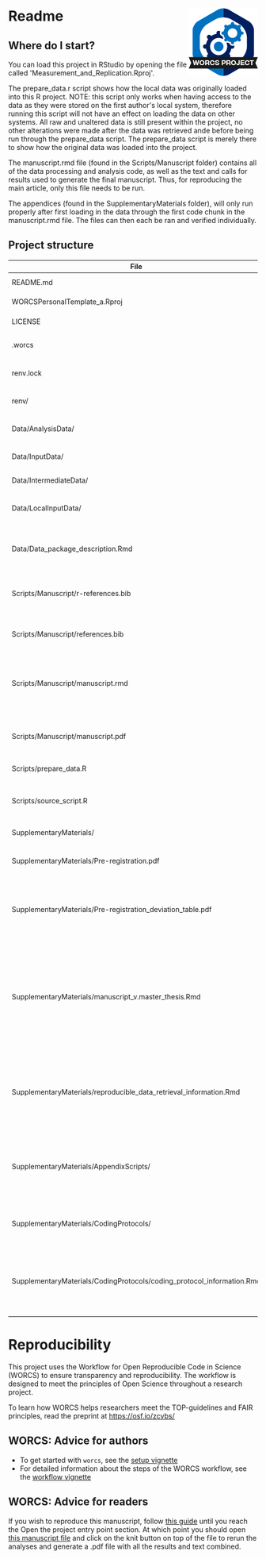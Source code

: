 # Readme <a href='https://osf.io/zcvbs/'><img src='SupplementaryMaterials/worcs_icon.png' align="right" height="139" /></a>

<!-- Please add a brief introduction to explain what the project is about    -->

## Where do I start?

You can load this project in RStudio by opening the file called 'Measurement_and_Replication.Rproj'.

The prepare_data.r script shows how the local data was originally loaded into this R project. NOTE: this script only works when having access to the data as they were stored on the first author's local system, therefore running this script will not have an effect on loading the data on other systems. All raw and unaltered data is still present within the project, no other alterations were made after the data was retrieved ande before being run through the prepare_data script. The prepare_data script is merely there to show how the original data was loaded into the project.

The manuscript.rmd file (found in the Scripts/Manuscript folder) contains all of the data processing and analysis code, as well as the text and calls for results used to generate the final manuscript. Thus, for reproducing the main article, only this file needs to be run.

The appendices (found in the SupplementaryMaterials folder), will only run properly after first loading in the data through the first code chunk in the manuscript.rmd file. The files can then each be ran and verified individually.

## Project structure

<!--  You can add rows to this table, using "|" to separate columns.         -->
File                        | Description                      | Usage         
--------------------------- | -------------------------------- | --------------
README.md                   | Description of project           | Human editable
WORCSPersonalTemplate_a.Rproj | Project file                     | Loads project 
LICENSE                     | User permissions                 | Read only     
.worcs                      | WORCS metadata YAML              | Read only     
renv.lock                   | Reproducible R environment       | Read only     
renv/                       | storage of info for renv.lock    | Read only     
Data/AnalysisData/          | fully cleaned data, with codebooks  | Read only
Data/InputData/             | pseudo-anonymized raw data       | Read only
Data/IntermediateData/      | any semi-cleaned data            | Read only
Data/LocalInputData/        | raw data on local system (empty on github)  | Read only
Data/Data_package_description.Rmd| full description of content and use of data | Human editable
Scripts/Manuscript/r-references.bib | BibTex references for R packages used | Human editable
Scripts/Manuscript/references.bib | BibTex references for manuscript | Human editable
Scripts/Manuscript/manuscript.rmd | Source code for paper (including data processing and analysis code)   | Human editable
Scripts/Manuscript/manuscript.pdf | Main exported version of the paper for reading  | Read Only
Scripts/prepare_data.R   | Script to load in raw data       | Human editable
Scripts/source_script.R     | Script with self-made functions for the manuscript | Human editable
SupplementaryMaterials/     | misc. materials                  | Read only
SupplementaryMaterials/Pre-registration.pdf     | The manuscript's original pre-registration | Read only 
SupplementaryMaterials/Pre-registration_deviation_table.pdf     | List of deviations from the pre-registration in the manuscript | Read only 
SupplementaryMaterials/manuscript_v.master_thesis.Rmd     | deprecated master thesis version of the manuscript (Note: does not run in this folder, move to manuscript folder if desired to run)  | Human editable 
SupplementaryMaterials/reproducible_data_retrieval_information.Rmd     | Description of the file paths and names of the Many Labs protocols and datasets used as the sample | Human editable 
SupplementaryMaterials/AppendixScripts/    | this folder contains the Rmarkdown files that form the source code for the appendices | Human Editable
SupplementaryMaterials/CodingProtocols/ | the coding protocols used to code the articles & studies | Read only
SupplementaryMaterials/CodingProtocols/coding_protocol_information.Rmd | additional clarifying information on the coding protocol and its modifications | Read only


<!--  You can consider adding the following to this file:                    -->
<!--  * A citation reference for your project                                -->
<!--  * Contact information for questions/comments                           -->
<!--  * How people can offer to contribute to the project                    -->
<!--  * A contributor code of conduct, https://www.contributor-covenant.org/ -->

# Reproducibility

This project uses the Workflow for Open Reproducible Code in Science (WORCS) to
ensure transparency and reproducibility. The workflow is designed to meet the
principles of Open Science throughout a research project. 

To learn how WORCS helps researchers meet the TOP-guidelines and FAIR principles,
read the preprint at https://osf.io/zcvbs/

## WORCS: Advice for authors

* To get started with `worcs`, see the [setup vignette](https://cjvanlissa.github.io/worcs/articles/setup.html)
* For detailed information about the steps of the WORCS workflow, see the [workflow vignette](https://cjvanlissa.github.io/worcs/articles/workflow.html)

## WORCS: Advice for readers

If you wish to reproduce this manuscript, follow [this guide](https://cjvanlissa.github.io/worcs/articles/reproduce.html) 
until you reach the Open the project entry point section. At which point you 
should open [this manuscript file](Scripts/Manuscript/manuscript.Rmd) and click 
on the knit button on top of the file to rerun the analyses and generate a .pdf 
file with all the results and text combined.
<!-- If your project deviates from the steps outlined in the vignette on     -->
<!-- reproducing a WORCS project, please provide your own advice for         -->
<!-- readers here.                                                           -->

